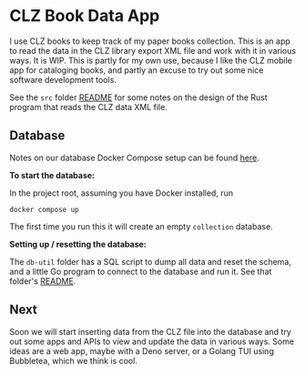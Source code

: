 # CLZ Book Data App

I use CLZ books to keep track of my paper books collection.
This is an app to read the data in the CLZ library export XML
file and work with it in various ways. It is WIP. This is partly
for my own use, because I like the CLZ mobile app for cataloging
books, and partly an excuse to try out some nice software
development tools.

See the `src` folder [README](src/README.md) for some notes on
the design of the Rust program that reads the CLZ data XML file.

## Database

Notes on our database Docker Compose setup can be found [here](database/README.md).

__To start the database:__

In the project root, assuming you have Docker installed, run

```shell
docker compose up
```

The first time you run this it will create an empty `collection` database.

__Setting up / resetting the database:__

The `db-util` folder has a SQL script to dump all data and reset the
schema, and a little Go program to connect to the database and run it.
See that folder's [README](database/README.md).

## Next

Soon we will start inserting data from the CLZ file into the database
and try out some apps and APIs to view and update the data in various ways.
Some ideas are a web app, maybe with a Deno server, or a Golang TUI
using Bubbletea, which we think is cool.
